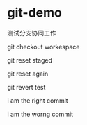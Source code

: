 # git-demo
测试分支协同工作

git checkout workespace

git reset staged

git reset again

git revert test

i am the right commit 

i am the worng commit 